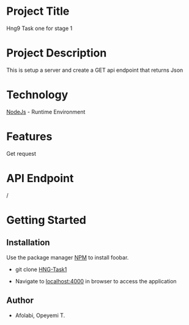 # Project Title

Hng9 Task one for stage 1

# Project Description

This is setup a server and create a GET api endpoint that returns Json

# Technology
 [NodeJs](https://https://nodejs.org/en/) - Runtime Environment

# Features
Get request

# API Endpoint
/

# Getting Started

## Installation
Use the package manager [NPM](https://https://nodejs.org/en/) to install foobar.

* git clone
  [HNG-Task1](https://github.com/TMDav007/hng9-task1.git)

* Navigate to [localhost:4000](http://localhost:4000/) in browser to access the application

## Author
 - Afolabi, Opeyemi T.